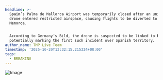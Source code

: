 ```yaml
---
headline: >-
  Spain’s Palma de Mallorca Airport was temporarily closed after an unidentified
  drone entered restricted airspace, causing flights to be diverted to Ibiza and
  Menorca.


  According to Germany’s Bild, the drone is suspected to be linked to Russia —
  potentially marking the first such incident over Spanish territory.
author_name: TMP Live Team
timestamp: '2025-10-20T13:32:15.215334+00:00'
tags:
  - BREAKING
---
```

![Image](https://i.postimg.cc/6pw8mkVN/IMG-20251020-190014-012.jpg)
